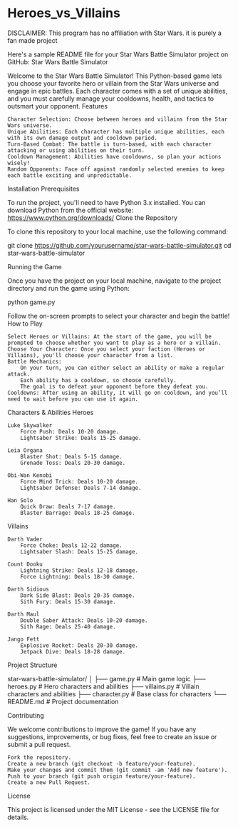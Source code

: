 # Heroes_vs_Villains


DISCLAIMER: This program has no affiliation with Star Wars. it is purely a fan made project

Here's a sample README file for your Star Wars Battle Simulator project on GitHub:
Star Wars Battle Simulator

Welcome to the Star Wars Battle Simulator! This Python-based game lets you choose your favorite hero or villain from the Star Wars universe and engage in epic battles. Each character comes with a set of unique abilities, and you must carefully manage your cooldowns, health, and tactics to outsmart your opponent.
Features

    Character Selection: Choose between heroes and villains from the Star Wars universe.
    Unique Abilities: Each character has multiple unique abilities, each with its own damage output and cooldown period.
    Turn-Based Combat: The battle is turn-based, with each character attacking or using abilities on their turn.
    Cooldown Management: Abilities have cooldowns, so plan your actions wisely!
    Random Opponents: Face off against randomly selected enemies to keep each battle exciting and unpredictable.

Installation
Prerequisites

To run the project, you'll need to have Python 3.x installed. You can download Python from the official website: https://www.python.org/downloads/
Clone the Repository

To clone this repository to your local machine, use the following command:

git clone https://github.com/yourusername/star-wars-battle-simulator.git
cd star-wars-battle-simulator

Running the Game

Once you have the project on your local machine, navigate to the project directory and run the game using Python:

python game.py

Follow the on-screen prompts to select your character and begin the battle!
How to Play

    Select Heroes or Villains: At the start of the game, you will be prompted to choose whether you want to play as a hero or a villain.
    Choose Your Character: Once you select your faction (Heroes or Villains), you'll choose your character from a list.
    Battle Mechanics:
        On your turn, you can either select an ability or make a regular attack.
        Each ability has a cooldown, so choose carefully.
        The goal is to defeat your opponent before they defeat you.
    Cooldowns: After using an ability, it will go on cooldown, and you’ll need to wait before you can use it again.

Characters & Abilities
Heroes

    Luke Skywalker
        Force Push: Deals 10-20 damage.
        Lightsaber Strike: Deals 15-25 damage.

    Leia Organa
        Blaster Shot: Deals 5-15 damage.
        Grenade Toss: Deals 20-30 damage.

    Obi-Wan Kenobi
        Force Mind Trick: Deals 10-20 damage.
        Lightsaber Defense: Deals 7-14 damage.

    Han Solo
        Quick Draw: Deals 7-17 damage.
        Blaster Barrage: Deals 18-25 damage.

Villains

    Darth Vader
        Force Choke: Deals 12-22 damage.
        Lightsaber Slash: Deals 15-25 damage.

    Count Dooku
        Lightning Strike: Deals 12-18 damage.
        Force Lightning: Deals 18-30 damage.

    Darth Sidious
        Dark Side Blast: Deals 20-35 damage.
        Sith Fury: Deals 15-30 damage.

    Darth Maul
        Double Saber Attack: Deals 10-20 damage.
        Sith Rage: Deals 25-40 damage.

    Jango Fett
        Explosive Rocket: Deals 20-30 damage.
        Jetpack Dive: Deals 18-28 damage.

Project Structure

star-wars-battle-simulator/
│
├── game.py          # Main game logic
├── heroes.py        # Hero characters and abilities
├── villains.py      # Villain characters and abilities
├── character.py     # Base class for characters
└── README.md        # Project documentation

Contributing

We welcome contributions to improve the game! If you have any suggestions, improvements, or bug fixes, feel free to create an issue or submit a pull request.

    Fork the repository.
    Create a new branch (git checkout -b feature/your-feature).
    Make your changes and commit them (git commit -am 'Add new feature').
    Push to your branch (git push origin feature/your-feature).
    Create a new Pull Request.

License

This project is licensed under the MIT License - see the LICENSE file for details.


